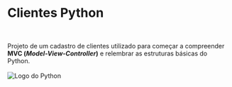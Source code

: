 # Clientes Python
 <br>

 Projeto de um cadastro de clientes utilizado para começar a compreender **MVC (***Model-View-Controller***)**  e relembrar as estruturas básicas do Python. <br><br>
 ![Logo do Python](https://cdn4.iconfinder.com/data/icons/logos-and-brands/512/267_Python_logo-128.png)



